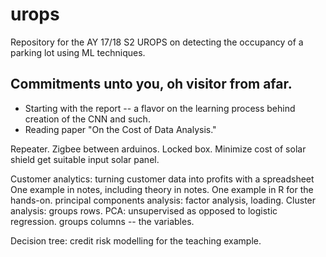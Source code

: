 # urops
Repository for the AY 17/18 S2 UROPS on detecting the occupancy of a parking lot using ML techniques.

## Commitments unto you, oh visitor from afar.
- Starting with the report -- a flavor on the learning process behind creation of the CNN and such.
- Reading paper "On the Cost of Data Analysis."


Repeater.
Zigbee between arduinos.
Locked box.
Minimize cost of solar shield
get suitable input solar panel.

Customer analytics: turning customer data into profits with a spreadsheet
One example in notes, including theory in notes.
One example in R for the hands-on.
principal components analysis: factor analysis, loading.
Cluster analysis: groups rows. PCA: unsupervised as opposed to logistic regression. groups columns -- the variables.

Decision tree: credit risk modelling for the teaching example.
